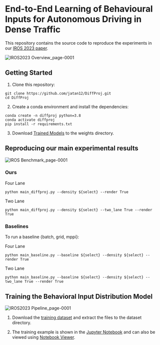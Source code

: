 # End-to-End Learning of Behavioural Inputs for Autonomous Driving in Dense Traffic

This repository contains the source code to reproduce the experiments in our [IROS 2023 paper](https://youtu.be/Vr9p_rWRPuM).

![IROS2023 Overview_page-0001](https://github.com/jatan12/MPC-Bi-Level/assets/38403732/b3ba073c-8064-4819-9baa-543830ac813b)

## Getting Started

1. Clone this repository:

```
git clone https://github.com/jatan12/DiffProj.git
cd DiffProj
```
2. Create a conda environment and install the dependencies:

```
conda create -n diffproj python=3.8
conda activate diffproj
pip install -r requirements.txt
```
3. Download [Trained Models](https://owncloud.ut.ee/owncloud/s/YgdSoGHgX7maSPc) to the weights directory. 

## Reproducing our main experimental results

![IROS Benchmark_page-0001](https://github.com/jatan12/MPC-Bi-Level/assets/38403732/8151ecff-bb62-4692-80a6-855b019df67d)

### Ours

Four Lane
```
python main_diffproj.py --density ${select} --render True
```

Two Lane
```
python main_diffproj.py --density ${select} --two_lane True --render True
```

### Baselines

To run a baseline {batch, grid, mppi}:

Four Lane
```
python main_baseline.py --baseline ${select} --density ${select} --render True
```

Two Lane
```
python main_baseline.py --baseline ${select} --density ${select} --two_lane True --render True
```

## Training the Behavioral Input Distribution Model

![IROS2023 Pipeline_page-0001](https://github.com/jatan12/MPC-Bi-Level/assets/38403732/adf32e92-c89e-4b34-ac49-ed3a9241babd)

1. Download the [training dataset](https://owncloud.ut.ee/owncloud/s/YgdSoGHgX7maSPc) and extract the files to the dataset directory. 

2. The training example is shown in the [Jupyter Notebook](https://github.com/jatan12/DiffProj/blob/main/Behavioral%20Input%20Distribution%20Training.ipynb) and can also be viewed using [Notebook Viewer](https://nbviewer.org/github/jatan12/DiffProj/blob/main/Behavioral%20Input%20Distribution%20Training.ipynb).
